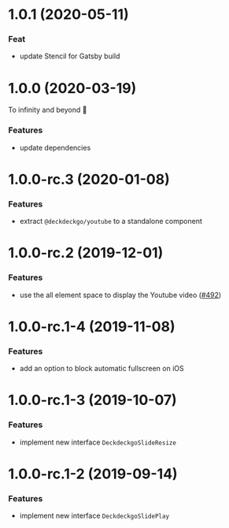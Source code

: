 # 1.0.1 (2020-05-11)

### Feat

- update Stencil for Gatsby build

# 1.0.0 (2020-03-19)

To infinity and beyond 🚀

### Features

- update dependencies

# 1.0.0-rc.3 (2020-01-08)

### Features

- extract `@deckdeckgo/youtube` to a standalone component

# 1.0.0-rc.2 (2019-12-01)

### Features

- use the all element space to display the Youtube video ([#492](https://github.com/deckgo/deckdeckgo/issues/492))

# 1.0.0-rc.1-4 (2019-11-08)

### Features

- add an option to block automatic fullscreen on iOS

# 1.0.0-rc.1-3 (2019-10-07)

### Features

- implement new interface `DeckdeckgoSlideResize`

# 1.0.0-rc.1-2 (2019-09-14)

### Features

- implement new interface `DeckdeckgoSlidePlay`
